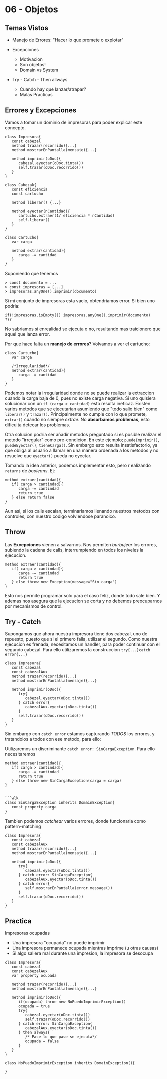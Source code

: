 # 06 - Objetos

## Temas Vistos

- Manejo de Errores: "Hacer lo que promete o explotar"

- Excepciones
  - Motivacion
  - Son objetos!
  - Domain vs System
  
- Try - Catch - Then allways
  - Cuando hay que lanzar/atrapar?
  - Malas Practicas

## Errores y Excepciones

Vamos a tomar un dominio de impresoras para poder explicar este concepto.

```wlk
class Impresora{
   const cabezal
   method trazar(recorrido){...}
   method mostrarEnPantalla(mensaje){...}

   method imprimir(oDoc){
      cabezal.eyectar(oDoc.tinta())
      self.trazar(oDoc.recorrido())
   }
}
```

```wlk
class Cabezak{
   const eficiencia
   const cartucho

   method liberar() {...}

   method eyectar(nCantidad){
      cartucho.extraer(1/ eficiencia * nCantidad)
      self.liberar()
   }
}
```

```wlk
class Cartucho{
   var carga

   method extrar(cantidad){
      carga -= cantidad
   }
}
```

Suponiendo que tenemos

```wlk
> const documento = ...
> const impresoras = [...]
> impresoras.anyOne().imprimir(documento)
```

Si mi conjunto de impresoras esta vacio, obtendriamos error. Si bien uno podria:

```wollok
if(!impresoras.isEmpty()) impresoras.anyOne().imprimir(documento)
???
```

No sabriamos si enrealidad se ejecuta o no, resultando mas traicionero que aquel que lanza error.

Por que hace falta un **manejo de errores**? Volvamos a ver el cartucho:

```
class Cartucho{
   var carga

   /*Irregularidad*/
   method extrar(cantidad){
      carga -= cantidad
   }
}
```

Podemos notar la irregularidad donde no se puede realizar la extraccion cuando la carga baja de 0, pues no existe carga negativa. Si uno quisiera solucionar con un `if (carga > cantidad)` esto resulta ineficaz. Existen varios metodos que se ejecutarian asumiendo que "todo salio bien" como `liberar()` y `trazar()`. Principalmente no cumple con lo que promete, `extrar()` cuando no siempre *extrae*. No **absorbamos problemas**, esto dificulta detecar los problemas.

Otra solucion podria ser añadir metodos preguntado si es posible realizar el metodo "irregular" como pre-condicion. En este ejemplo; `puedeImprimir()`, `puedeEyectar()`, `tieneCarga()`. Sin embargo esto resulta insatisfactorio, ya que obliga al usuario a llamar en una manera ordenada a los metodos y no resuelve que `eyectar()` pueda no eyectar.

Tomando la idea anterior, podemos implementar esto, pero r ealizando `returns` de *booleans*. Ej:

```wlk
method extraer(cantidad){
   if( carga > cantindad){
      carga -= cantindad
      return true
   } else return false
}
```

Aun asi, si los calls escalan, terminariamos llenando nuestros metodos con controles, con nuestro codigo volviendose paranoico.

## Throw

Las **Excepciones** vienen a salvarnos. Nos permiten *burbujear* los errores, subiendo la cadena de calls, interrumpiendo en todos los niveles la ejecucion.

```wlk
method extraer(cantidad){
   if( carga > cantindad){
      carga -= cantindad
      return true
   } else throw new Exception(message="Sin carga")
}
```

Esto nos permite programar solo para el caso feliz, donde todo sale bien. Y ademas nos asegura que la ejecucion se corta y no debemos preocuparnos por mecanismos de control.

## Try - Catch

Supongamos que ahora nuestra impresora tiene dos cabezal, uno de repuesto, puesto que si el primero  falla, utilizar el segundo. Como nuestra ejecucion es frenada, necesitamos un handler, para poder continuar con el segundo cabezal. Para ello utilizaremos la construccion `try{...}catch error{...}`

```wlk
class Impresora{
   const cabezal
   const cabezalAux
   method trazar(recorrido){...}
   method mostrarEnPantalla(mensaje){...}

   method imprimir(oDoc){
      try{
         cabezal.eyectar(oDoc.tinta())
      } catch error{
         cabezalAux.eyectar(oDoc.tinta())
      }
      self.trazar(oDoc.recorrido())
   }
}
```

Sin embargo con `catch error` estamos capturando *TODOS* los errores, y tratandolos a todos con ese metodo, para ello:

Utilizaremos un discriminante `catch error: SinCargaException`. Para ello necesitaremos

```wlk
method extraer(cantidad){
   if( carga > cantindad){
      carga -= cantindad
      return true
   } else throw new SinCargaException(carga = carga)
}


```wlk
class SinCargaException inherits DomainException{
   const property carga
}
```

Tambien podemos *catchear* varios errores, donde funcionaria como pattern-matching

```wlk
class Impresora{
   const cabezal
   const cabezalAux
   method trazar(recorrido){...}
   method mostrarEnPantalla(mensaje){...}

   method imprimir(oDoc){
      try{
         cabezal.eyectar(oDoc.tinta())
      } catch error: SinCargaExceptipn{
         cabezalAux.eyectar(oDoc.tinta())
      } catch error{
         self.mostrarEnPantalla(error.message())
      }
      self.trazar(oDoc.recorrido())
   }
}
```

## Practica

Impresoras ocupadas

- Una impresora "ocupada" no puede imprimir
- Una impresora permanece ocupada mientras imprime (u otras causas)
- Si algo saliera mal durante una impresion, la impresora se desocupa

```wlk
class Impresora{
   const cabezal
   const cabezalAux
   var property ocupada

   method trazar(recorrido){...}
   method mostrarEnPantalla(mensaje){...}

   method imprimir(oDoc){
      if(ocupada) throe new NoPuedoImprimirException()
      ocupada = true
      try{
         cabezal.eyectar(oDoc.tinta())
         self.trazar(oDoc.recorrido())
      } catch error: SinCargaException{
         cabezalAux.eyectar(oDoc.tinta())
      } then always{
         /* Pase lo que pase se ejecuta*/
         ocupada = false
      }
   }
}

class NoPuedoImprimirException inherits DomainException(){

}
```